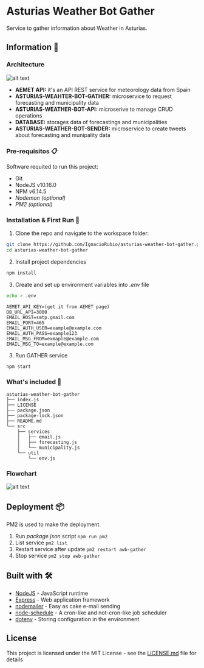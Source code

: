 # Asturias Weather Bot Gather

Service to gather information about Weather in Asturias.


## Information 🚀

### Architecture

![alt text](https://i.imgur.com/jxk19Yf.png)

- **AEMET API:** it's an API REST service for meteorology data from Spain
- **ASTURIAS-WEAHTER-BOT-GATHER:** microservice to request forecasting and municipality data
- **ASTURIAS-WEATHER-BOT-API:** microserive to manage CRUD operations
- **DATABASE:** storages data of forecastings and municipalities
- **ASTURIAS-WEATHER-BOT-SENDER:** microservice to create tweets about forecasting and munipality data

### Pre-requisitos 📋

Software requited to run this project:
- Git
- NodeJS v10.16.0
- NPM v6.14.5
- *Nodemon (optional)*
- *PM2 (optional)*


### Installation & First Run 🔧

1. Clone the repo and navigate to the workspace folder:

```bash
git clone https://github.com/IgnacioRubio/asturias-weather-bot-gather.git
cd asturias-weather-bot-gather
```

2. Install project dependencies

```bash
npm install
```

3. Create and set up environment variables into *.env* file 

```bash
echo > .env
```

```
AEMET_API_KEY=(get it from AEMET page)
DB_URL_API=3000
EMAIL_HOST=smtp.gmail.com
EMAIL_PORT=465
EMAIL_AUTH_USER=example@example.com
EMAIL_AUTH_PASS=example123
EMAIL_MSG_FROM=exmaple@example.com
EMAIL_MSG_TO=example@example.com
```

3. Run GATHER service 

```
npm start
```

### What's included 📂

```
asturias-weather-bot-gather
├── index.js
├── LICENSE
├── package.json
├── package-lock.json
├── README.md
└── src
    ├── services
    │   ├── email.js
    │   ├── forecasting.js
    │   └── municipality.js
    └── util
        └── env.js
```

### Flowchart

![alt text](https://i.imgur.com/Vg5UZwd.png)

## Deployment 📦

PM2 is used to make the deployment.

1. Run *package.json* script `npm run pm2`
2. List service `pm2 list`
3. Restart service after update `pm2 restart awb-gather`
4. Stop service `pm2 stop awb-gather`

## Built with 🛠️

* [NodeJS](https://nodejs.org/en/) - JavaScript runtime
* [Express](https://expressjs.com/) - Web application framework
* [nodemailer](https://www.npmjs.com/package/nodemailer) - Easy as cake e-mail sending
* [node-schedule](https://www.npmjs.com/package/node-schedule) - A cron-like and not-cron-like job scheduler
* [dotenv](https://www.npmjs.com/package/dotenv) - Storing configuration in the environment 

## License

This project is licensed under the MIT License - see the [LICENSE.md](LICENSE.md) file for details